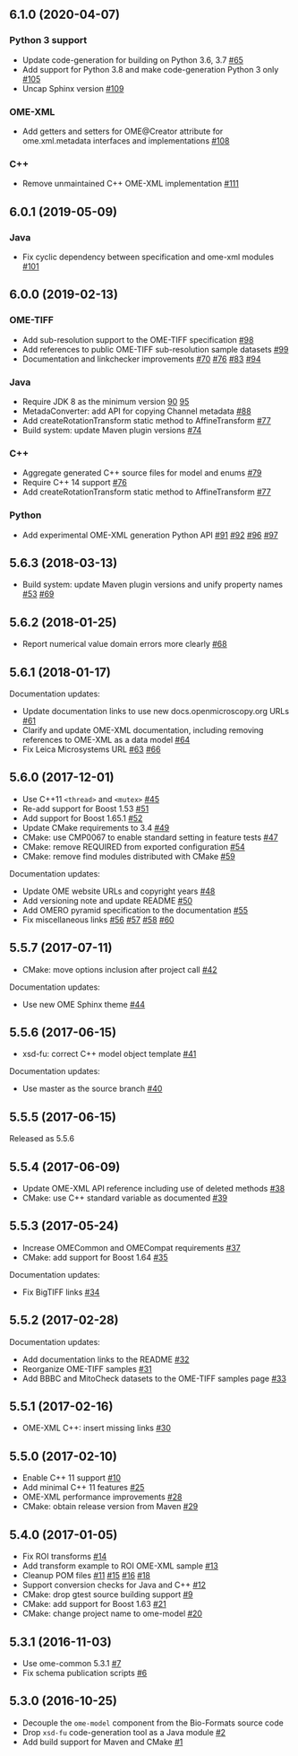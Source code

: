 ## 6.1.0 (2020-04-07)

### Python 3 support

* Update code-generation for building on Python 3.6, 3.7 [#65](https://github.com/ome/ome-model/pull/65)
* Add support for Python 3.8 and make code-generation Python 3 only [#105](https://github.com/ome/ome-model/pull/105)
* Uncap Sphinx version [#109](https://github.com/ome/ome-model/pull/109)

### OME-XML

* Add getters and setters for OME@Creator attribute for ome.xml.metadata interfaces and implementations [#108](https://github.com/ome/ome-model/pull/108)

### C++

* Remove unmaintained C++ OME-XML implementation [#111](https://github.com/ome/ome-model/pull/111)

## 6.0.1 (2019-05-09)

### Java

* Fix cyclic dependency between specification and ome-xml modules [#101](https://github.com/ome/ome-model/pull/101)

## 6.0.0 (2019-02-13)


### OME-TIFF

* Add sub-resolution support to the OME-TIFF specification [#98](https://github.com/ome/ome-model/pull/98)
* Add references to public OME-TIFF sub-resolution sample datasets [#99](https://github.com/ome/ome-model/pull/99)
* Documentation and linkchecker improvements [#70](https://github.com/ome/ome-model/pull/70) [#76](https://github.com/ome/ome-model/pull/76) [#83](https://github.com/ome/ome-model/pull/83) [#94](https://github.com/ome/ome-model/pull/94)

### Java

* Require JDK 8 as the minimum version [90](https://github.com/ome/ome-model/pull/90) [95](https://github.com/ome/ome-model/pull/95)
* MetadaConverter: add API for copying Channel metadata [#88](https://github.com/ome/ome-model/pull/88)
* Add createRotationTransform static method to AffineTransform [#77](https://github.com/ome/ome-model/pull/77)
* Build system: update Maven plugin versions [#74](https://github.com/ome/ome-model/pull/74)

### C++

* Aggregate generated C++ source files for model and enums [#79](https://github.com/ome/ome-model/pull/79)
* Require C++ 14 support [#76](https://github.com/ome/ome-model/pull/75)
* Add createRotationTransform static method to AffineTransform [#77](https://github.com/ome/ome-model/pull/77)

### Python

* Add experimental OME-XML generation Python API [#91](https://github.com/ome/ome-model/pull/91) [#92](https://github.com/ome/ome-model/pull/92) [#96](https://github.com/ome/ome-model/pull/96) [#97](https://github.com/ome/ome-model/pull/97)


5.6.3 (2018-03-13)
------------------

* Build system: update Maven plugin versions and unify property names [#53](https://github.com/ome/ome-model/pull/53) [#69](https://github.com/ome/ome-model/pull/69)

5.6.2 (2018-01-25)
------------------

* Report numerical value domain errors more clearly
  [#68](https://github.com/ome/ome-model/pull/68)

5.6.1 (2018-01-17)
------------------

Documentation updates:

* Update documentation links to use new docs.openmicroscopy.org URLs
  [#61](https://github.com/ome/ome-model/pull/61)
* Clarify and update OME-XML documentation, including removing references to
  OME-XML as a data model [#64](https://github.com/ome/ome-model/pull/64)
* Fix Leica Microsystems URL [#63](https://github.com/ome/ome-model/pull/63)
  [#66](https://github.com/ome/ome-model/pull/66)

5.6.0 (2017-12-01)
------------------

* Use C++11 `<thread>` and `<mutex>`
  [#45](https://github.com/ome/ome-model/pull/45)
* Re-add support for Boost 1.53
  [#51](https://github.com/ome/ome-model/pull/51)
* Add support for Boost 1.65.1 [#52](https://github.com/ome/ome-model/pull/52)
* Update CMake requirements to 3.4
  [#49](https://github.com/ome/ome-model/pull/49)
* CMake: use CMP0067 to enable standard setting in feature tests
  [#47](https://github.com/ome/ome-model/pull/47)
* CMake: remove REQUIRED from exported configuration
  [#54](https://github.com/ome/ome-model/pull/54)
* CMake: remove find modules distributed with CMake
  [#59](https://github.com/ome/ome-model/pull/59)

Documentation updates:

* Update OME website URLs and copyright years
  [#48](https://github.com/ome/ome-model/pull/48)
* Add versioning note and update README
  [#50](https://github.com/ome/ome-model/pull/50)
* Add OMERO pyramid specification to the documentation
  [#55](https://github.com/ome/ome-model/pull/55)
* Fix miscellaneous links [#56](https://github.com/ome/ome-model/pull/56)
  [#57](https://github.com/ome/ome-model/pull/57)
  [#58](https://github.com/ome/ome-model/pull/58)
  [#60](https://github.com/ome/ome-model/pull/60)

5.5.7 (2017-07-11)
------------------

* CMake: move options inclusion after project call
  [#42](https://github.com/ome/ome-model/pull/42)

Documentation updates:

* Use new OME Sphinx theme [#44](https://github.com/ome/ome-model/pull/44)

5.5.6 (2017-06-15)
------------------

* xsd-fu: correct C++ model object template
  [#41](https://github.com/ome/ome-model/pull/41)

Documentation updates:

* Use master as the source branch
  [#40](https://github.com/ome/ome-model/pull/40)

5.5.5 (2017-06-15)
------------------

Released as 5.5.6

5.5.4 (2017-06-09)
------------------

* Update OME-XML API reference including use of deleted methods
  [#38](https://github.com/ome/ome-model/pull/38)
* CMake: use C++ standard variable as documented
  [#39](https://github.com/ome/ome-model/pull/39)

5.5.3 (2017-05-24)
------------------

* Increase OMECommon and OMECompat requirements
  [#37](https://github.com/ome/ome-model/pull/37)
* CMake: add support for Boost 1.64
  [#35](https://github.com/ome/ome-model/pull/35)

Documentation updates:

* Fix BigTIFF links [#34](https://github.com/ome/ome-model/pull/34)

5.5.2 (2017-02-28)
------------------

Documentation updates:

* Add documentation links to the README
  [#32](https://github.com/ome/ome-model/pull/32)
* Reorganize OME-TIFF samples [#31](https://github.com/ome/ome-model/pull/31)
* Add BBBC and MitoCheck datasets to the OME-TIFF samples page
  [#33](https://github.com/ome/ome-model/pull/33)

5.5.1 (2017-02-16)
------------------

* OME-XML C++: insert missing links [#30](https://github.com/ome/ome-model/pull/30)

5.5.0 (2017-02-10)
------------------

* Enable C++ 11 support [#10](https://github.com/ome/ome-model/pull/10)
* Add minimal C++ 11 features [#25](https://github.com/ome/ome-model/pull/25)
* OME-XML performance improvements
  [#28](https://github.com/ome/ome-model/pull/28)
* CMake: obtain release version from Maven
  [#29](https://github.com/ome/ome-model/pull/29)

5.4.0 (2017-01-05)
------------------

* Fix ROI transforms [#14](https://github.com/ome/ome-model/pull/14)
* Add transform example to ROI OME-XML sample
  [#13](https://github.com/ome/ome-model/pull/13)
* Cleanup POM files [#11](https://github.com/ome/ome-model/pull/11)
  [#15](https://github.com/ome/ome-model/pull/15)
  [#16](https://github.com/ome/ome-model/pull/16)
  [#18](https://github.com/ome/ome-model/pull/18)
* Support conversion checks for Java and C++
  [#12](https://github.com/ome/ome-model/pull/12)
* CMake: drop gtest source building support
  [#9](https://github.com/ome/ome-model/pull/9)
* CMake: add support for Boost 1.63
  [#21](https://github.com/ome/ome-model/pull/21)
* CMake: change project name to ome-model
  [#20](https://github.com/ome/ome-model/pull/20)


5.3.1 (2016-11-03)
------------------

* Use ome-common 5.3.1 [#7](https://github.com/ome/ome-model/pull/7)
* Fix schema publication scripts [#6](https://github.com/ome/ome-model/pull/6)

5.3.0 (2016-10-25)
------------------

* Decouple the `ome-model` component from the Bio-Formats source code
* Drop `xsd-fu` code-generation tool as a Java module
  [#2](https://github.com/ome/ome-model/pull/2)
* Add build support for Maven and CMake
  [#1](https://github.com/ome/ome-model/pull/1)
